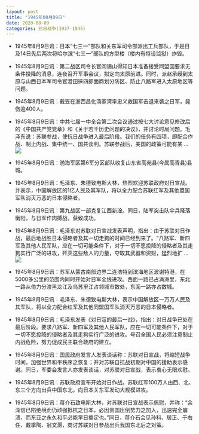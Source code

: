 ```yaml
---
layout: post
title: "1945年08月09日"
date: 2020-08-09
categories: 抗日战争(1937-1945)
---
```


<meta name="referrer" content="no-referrer" />

- 1945年8月9日讯：日本“七三一”部队和关东军司令部派出工兵部队，于是日及14日先后两次将哈尔滨“七三一”部队的方型楼（楼内有特设监狱）炸毁。 

- 1945年8月9日讯：第二战区司令长官阎锡山得知日本准备接受同盟国要求无条件投降的消息，连夜召开军事会议，拟定向太原前进。同时，派赵承绶到太原与山西日本军司令官澄田徕四郎面商划分防区、防止八路军进入太原地区等问题。 

- 1945年8月9日讯：戴笠在浙西昌化汤家湾率忠义救国军击退来袭之日军，毙伤逾400人。 

- 1945年8月9日讯：中共七届一中全会第二次会议通过按七大讨论意见修改后的《中国共产党党章》和《关于若干历史问题的决议》，并讨论时局问题。毛泽东说：苏联参战，使抗日战争进入最后阶段。我们的任务有四项，即配合作战、制止内战、集中统一、国共谈判。苏联参战后，美国的政策可能有某 ... <br/><img src="https://wx2.sinaimg.cn/large/aca367d8ly1ghkowht5s4j20c809zdfw.jpg" />

- 1945年8月9日讯：渤海军区第6军分区部队收复山东省高苑县(今属高青县)县城。 

- 1945年8月9日讯：毛泽东、朱德致电斯大林，热烈欢迎苏联政府对日宣战。并表示，中国解放区的1亿人民及其军队，将以全力配合苏联红军及其他盟国军队消灭万恶的日本侵略者。 

- 1945年8月9日讯：第九战区一部克复江西新淦。同日，陆军突击队伞兵降落衡阳，与日军作肉搏战，获致成功。 

- 1945年8月9日讯：毛泽东对苏联对日宣战发表声明，指出：由于苏联对日作战，最后地战胜日本侵略者及其一切走狗的时间已经到来了。“八路军、新四军及其他人民军队，应在一切可能条件下，对于一切不愿投降的侵略者及其走狗实行广泛的进攻，歼灭这些敌人的力量，夺取其武器和资财，猛烈地扩 ... <br/><img src="https://wx2.sinaimg.cn/large/aca367d8ly1ghkegu695oj20c809zdfw.jpg" />

- 1945年8月9日讯：苏军从蒙古南部边界二连浩特到滨海地区波谢特港，在5000多公里的范围内同时开始对日军全线进攻。西面一路已占满洲里，东北一路从伯力分渡黑龙江及乌苏里江占领城市数处，东面一路亦占数城。 

- 1945年8月9日讯：毛泽东、朱德致电斯大林，表示中国解放区一万万人民及其军队，将以全力配合红军及其他同盟国军队消灭万恶的日本侵略者。 

- 1945年8月9日讯：毛泽东发表《对日寇的最后一战》，指出：对日战争已处在最后阶段。要求八路军、新四军及其他人民军队，应在一切可能条件下，对于一切不愿投降的侵略者及其走狗实行广泛的进攻。号召全国人民必须注意制止内战危险，努力促成民主联合政府的建立。 

- 1945年8月9日讯：国民政府发言人发表谈话称：苏联对日宣战，将缩短战争时间，加强世界和平秩序之恢复；并对苏联自抗战初期对中国的援助表示感谢。同日，军委会发言人亦发表谈话，对苏联对日宣战，表示衷心无限欢慰。 

- 1945年8月9日讯：苏联政府宣布开始对日作战。苏联红军100万人由西、北、东三个方向出兵中国东北，向日本关东军发动大规模进攻。 

- 1945年8月9日讯：蒋介石致电斯大林，对苏联对日宣战表示佩慰，并称：“余深信已陷绝境而仍顽强抵抗之日本，必因贵国压倒势力之加入，迅速完全崩溃，而东亚之永久和平必能早日奠定也。”同日，蒋介石会见孙科、居正、于右任、戴季陶、翁文灏，商讨苏联对日参战出兵我国东北后之对策。 

